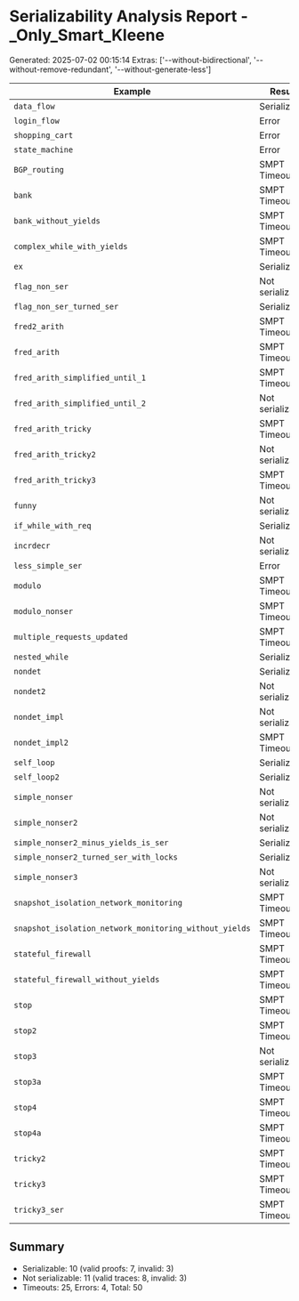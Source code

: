 # Serializability Analysis Report - _Only_Smart_Kleene
Generated: 2025-07-02 00:15:14
Extras: ['--without-bidirectional', '--without-remove-redundant', '--without-generate-less']

|Example|Result|CPU(s)|Valid?|
|--|--|--|--|
| `data_flow` |Serializable|9.68|✅|
| `login_flow` |Error|2.85|N/A|
| `shopping_cart` |Error|3.26|N/A|
| `state_machine` |Error|3.60|N/A|
| `BGP_routing` |SMPT Timeout|0.00|N/A|
| `bank` |SMPT Timeout|0.00|N/A|
| `bank_without_yields` |SMPT Timeout|0.00|N/A|
| `complex_while_with_yields` |SMPT Timeout|0.00|N/A|
| `ex` |Serializable|3.88|❌|
| `flag_non_ser` |Not serializable|8.60|N/A|
| `flag_non_ser_turned_ser` |Serializable|3.22|✅|
| `fred2_arith` |SMPT Timeout|0.00|N/A|
| `fred_arith` |SMPT Timeout|0.00|N/A|
| `fred_arith_simplified_until_1` |SMPT Timeout|0.00|N/A|
| `fred_arith_simplified_until_2` |Not serializable|9.83|N/A|
| `fred_arith_tricky` |SMPT Timeout|0.00|N/A|
| `fred_arith_tricky2` |Not serializable|7.45|✅|
| `fred_arith_tricky3` |SMPT Timeout|0.00|N/A|
| `funny` |Not serializable|2.98|✅|
| `if_while_with_req` |Serializable|2.35|✅|
| `incrdecr` |Not serializable|9.61|N/A|
| `less_simple_ser` |Error|5.51|N/A|
| `modulo` |SMPT Timeout|0.00|N/A|
| `modulo_nonser` |SMPT Timeout|0.00|N/A|
| `multiple_requests_updated` |SMPT Timeout|0.00|N/A|
| `nested_while` |Serializable|2.76|✅|
| `nondet` |Serializable|9.47|❌|
| `nondet2` |Not serializable|7.58|✅|
| `nondet_impl` |Not serializable|5.46|✅|
| `nondet_impl2` |SMPT Timeout|0.00|N/A|
| `self_loop` |Serializable|3.40|✅|
| `self_loop2` |Serializable|6.71|✅|
| `simple_nonser` |Not serializable|4.35|✅|
| `simple_nonser2` |Not serializable|3.90|✅|
| `simple_nonser2_minus_yields_is_ser` |Serializable|2.67|✅|
| `simple_nonser2_turned_ser_with_locks` |Serializable|3.98|❌|
| `simple_nonser3` |Not serializable|3.36|✅|
| `snapshot_isolation_network_monitoring` |SMPT Timeout|0.00|N/A|
| `snapshot_isolation_network_monitoring_without_yields` |SMPT Timeout|0.00|N/A|
| `stateful_firewall` |SMPT Timeout|0.00|N/A|
| `stateful_firewall_without_yields` |SMPT Timeout|0.00|N/A|
| `stop` |SMPT Timeout|0.00|N/A|
| `stop2` |SMPT Timeout|0.00|N/A|
| `stop3` |Not serializable|7.51|✅|
| `stop3a` |SMPT Timeout|0.00|N/A|
| `stop4` |SMPT Timeout|0.00|N/A|
| `stop4a` |SMPT Timeout|0.00|N/A|
| `tricky2` |SMPT Timeout|0.00|N/A|
| `tricky3` |SMPT Timeout|0.00|N/A|
| `tricky3_ser` |SMPT Timeout|0.00|N/A|

## Summary
- Serializable: 10 (valid proofs: 7, invalid: 3)
- Not serializable: 11 (valid traces: 8, invalid: 3)
- Timeouts: 25, Errors: 4, Total: 50
